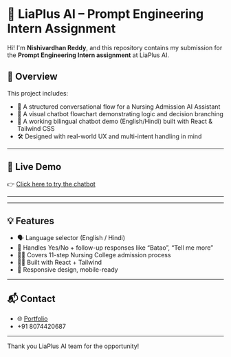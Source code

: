 # 🧠 LiaPlus AI – Prompt Engineering Intern Assignment

Hi! I'm **Nishivardhan Reddy**, and this repository contains my submission for the **Prompt Engineering Intern assignment** at LiaPlus AI.

## 📌 Overview

This project includes:

- 📄 A structured conversational flow for a Nursing Admission AI Assistant
- 🧭 A visual chatbot flowchart demonstrating logic and decision branching
- 🤖 A working bilingual chatbot demo (English/Hindi) built with React & Tailwind CSS
- 🛠️ Designed with real-world UX and multi-intent handling in mind

---

## 🔗 Live Demo

👉 [Click here to try the chatbot](https://admissionaibot.vercel.app/)

---

---

## 💡 Features

- 🗣️ Language selector (English / Hindi)
- 🎯 Handles Yes/No + follow-up responses like “Batao”, “Tell me more”
- 👩‍⚕️ Covers 11-step Nursing College admission process
- 🧑‍💻 Built with React + Tailwind
- 📱 Responsive design, mobile-ready

---

## 📬 Contact

- 🌐 [Portfolio](https://nishivardhan.vercel.app/)
- +91 8074420687

---

Thank you LiaPlus AI team for the opportunity!
